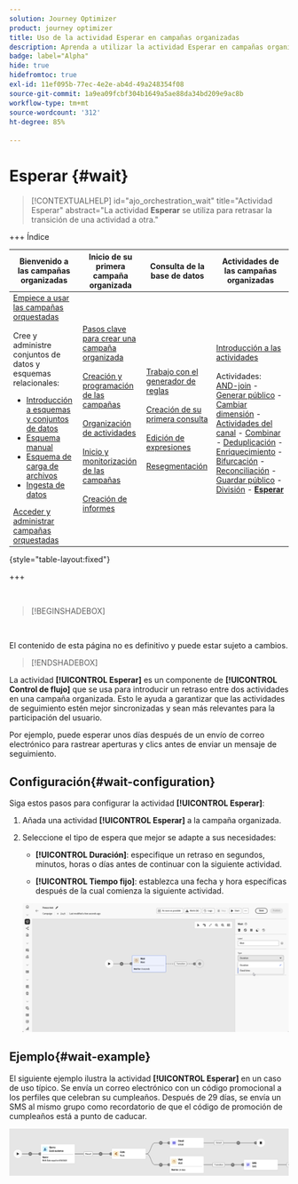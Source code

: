 ```yaml
---
solution: Journey Optimizer
product: journey optimizer
title: Uso de la actividad Esperar en campañas organizadas
description: Aprenda a utilizar la actividad Esperar en campañas organizadas
badge: label="Alpha"
hide: true
hidefromtoc: true
exl-id: 11ef095b-77ec-4e2e-ab4d-49a248354f08
source-git-commit: 1a9ea09fcbf304b1649a5ae88da34bd209e9ac8b
workflow-type: tm+mt
source-wordcount: '312'
ht-degree: 85%

---
```


# Esperar {#wait}

>[!CONTEXTUALHELP]
>id="ajo_orchestration_wait"
>title="Actividad Esperar"
>abstract="La actividad **Esperar** se utiliza para retrasar la transición de una actividad a otra."


+++ Índice

| Bienvenido a las campañas organizadas | Inicio de su primera campaña organizada | Consulta de la base de datos | Actividades de las campañas organizadas |
|---|---|---|---|
| [Empiece a usar las campañas orquestadas](../gs-orchestrated-campaigns.md)<br/><br/>Cree y administre conjuntos de datos y esquemas relacionales:</br> <ul><li>[Introducción a esquemas y conjuntos de datos](../gs-schemas.md)</li><li>[Esquema manual](../manual-schema.md)</li><li>[Esquema de carga de archivos](../file-upload-schema.md)</li><li>[Ingesta de datos](../ingest-data.md)</li></ul>[Acceder y administrar campañas orquestadas](../access-manage-orchestrated-campaigns.md) | [Pasos clave para crear una campaña organizada](../gs-campaign-creation.md)<br/><br/>[Creación y programación de las campañas](../create-orchestrated-campaign.md)<br/><br/>[Organización de actividades](../orchestrate-activities.md)<br/><br/>[Inicio y monitorización de las campañas](../start-monitor-campaigns.md)<br/><br/>[Creación de informes](../reporting-campaigns.md) | [Trabajo con el generador de reglas](../orchestrated-rule-builder.md)<br/><br/>[Creación de su primera consulta](../build-query.md)<br/><br/>[Edición de expresiones](../edit-expressions.md)<br/><br/>[Resegmentación](../retarget.md) | [Introducción a las actividades](about-activities.md)<br/><br/>Actividades:<br/>[AND-join](and-join.md) - [Generar público](build-audience.md) - [Cambiar dimensión](change-dimension.md) - [Actividades del canal](channels.md) - [Combinar](combine.md) - [Deduplicación](deduplication.md) - [Enriquecimiento](enrichment.md) - [Bifurcación](fork.md) - [Reconciliación](reconciliation.md) - [Guardar público](save-audience.md) - [División](split.md) - <b>[Esperar](wait.md)</b> |

{style="table-layout:fixed"}

+++

<br/>

>[!BEGINSHADEBOX]

</br>

El contenido de esta página no es definitivo y puede estar sujeto a cambios.

>[!ENDSHADEBOX]

La actividad **[!UICONTROL Esperar]** es un componente de **[!UICONTROL Control de flujo]** que se usa para introducir un retraso entre dos actividades en una campaña organizada. Esto le ayuda a garantizar que las actividades de seguimiento estén mejor sincronizadas y sean más relevantes para la participación del usuario.

Por ejemplo, puede esperar unos días después de un envío de correo electrónico para rastrear aperturas y clics antes de enviar un mensaje de seguimiento.

## Configuración{#wait-configuration}

Siga estos pasos para configurar la actividad **[!UICONTROL Esperar]**:

1. Añada una actividad **[!UICONTROL Esperar]** a la campaña organizada.

1. Seleccione el tipo de espera que mejor se adapte a sus necesidades:

   * **[!UICONTROL Duración]**: especifique un retraso en segundos, minutos, horas o días antes de continuar con la siguiente actividad.

   * **[!UICONTROL Tiempo fijo]**: establezca una fecha y hora específicas después de la cual comienza la siguiente actividad.

   ![](../assets/wait_activity.png)

## Ejemplo{#wait-example}

El siguiente ejemplo ilustra la actividad **[!UICONTROL Esperar]** en un caso de uso típico.  Se envía un correo electrónico con un código promocional a los perfiles que celebran su cumpleaños. Después de 29 días, se envía un SMS al mismo grupo como recordatorio de que el código de promoción de cumpleaños está a punto de caducar.

![](../assets/wait-example.png)
